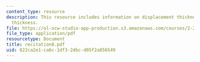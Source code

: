 ```yaml
---
content_type: resource
description: This resource includes information on displacement thickness, and momentum
  thickness.
file: https://ol-ocw-studio-app-production.s3.amazonaws.com/courses/2-20-marine-hydrodynamics-13-021-spring-2005/822ca2e1ca6c1df32dbcd05f2a856549_recitation8.pdf
file_type: application/pdf
resourcetype: Document
title: recitation8.pdf
uid: 822ca2e1-ca6c-1df3-2dbc-d05f2a856549
---
```

